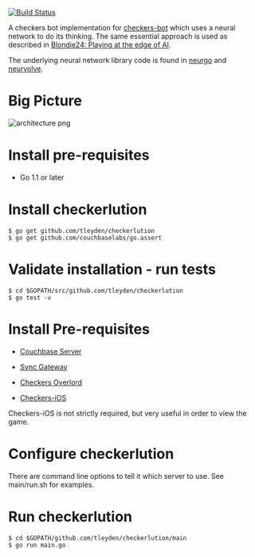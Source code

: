 [![Build Status](https://drone.io/github.com/tleyden/checkerlution/status.png)](https://drone.io/github.com/tleyden/checkerlution/latest)

A checkers bot implementation for [checkers-bot](https://github.com/tleyden/checkers-bot) which uses a neural network to do its thinking.  The same essential approach is used as described in [Blondie24: Playing at the edge of AI](http://www.amazon.com/Blondie24-Playing-Kaufmann-Artificial-Intelligence/dp/1558607838).  

The underlying neural network library code is found in [neurgo](https://github.com/tleyden/neurgo) and [neurvolve](https://github.com/tleyden/neurvolve).

# Big Picture

![architecture png](http://cl.ly/image/1V1D393S0A45/Screen%20Shot%202013-10-13%20at%2010.53.01%20AM.png)

# Install pre-requisites

* Go 1.1 or later

# Install checkerlution

```
$ go get github.com/tleyden/checkerlution
$ go get github.com/couchbaselabs/go.assert
```
# Validate installation - run tests

```
$ cd $GOPATH/src/github.com/tleyden/checkerlution
$ go test -v
```

# Install Pre-requisites

* [Couchbase Server](http://www.couchbase.com/download)

* [Sync Gateway](https://github.com/couchbase/sync_gateway)

* [Checkers Overlord](https://github.com/apage43/checkers-overlord)

* [Checkers-iOS](https://github.com/couchbaselabs/Checkers-iOS)

Checkers-iOS is not strictly required, but very useful in order to view the game.

# Configure checkerlution

There are command line options to tell it which server to use.  See main/run.sh for examples.

# Run checkerlution

```
$ cd $GOPATH/github.com/tleyden/checkerlution/main
$ go run main.go
```
